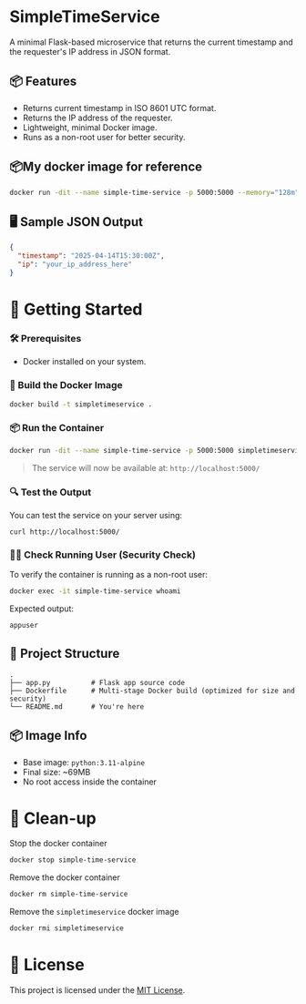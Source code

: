 # SimpleTimeService

A minimal Flask-based microservice that returns the current timestamp and the requester's IP address in JSON format.

## 📦 Features

- Returns current timestamp in ISO 8601 UTC format.
- Returns the IP address of the requester.
- Lightweight, minimal Docker image.
- Runs as a non-root user for better security.

## 📦My docker image for reference

```bash
docker run -dit --name simple-time-service -p 5000:5000 --memory="128m" --cpus="0.5" omkardamame/simpletimeservice:latest
```

## 🖥️ Sample JSON Output

```json
{
  "timestamp": "2025-04-14T15:30:00Z",
  "ip": "your_ip_address_here"
}
```

# 🚀 Getting Started

### 🛠️ Prerequisites

- Docker installed on your system.

### 🐳 Build the Docker Image

```bash
docker build -t simpletimeservice .
```

### 📦 Run the Container

```bash
docker run -dit --name simple-time-service -p 5000:5000 simpletimeservice
```

> The service will now be available at: `http://localhost:5000/`

### 🔍 Test the Output

You can test the service on your server using:

```
curl http://localhost:5000/
```

### 🧑‍💻 Check Running User (Security Check)

To verify the container is running as a non-root user:

```bash
docker exec -it simple-time-service whoami
```

Expected output:

```bash
appuser
```

## 📁 Project Structure

```
.
├── app.py          # Flask app source code
├── Dockerfile      # Multi-stage Docker build (optimized for size and security)
└── README.md       # You're here
```

## 📦 Image Info

- Base image: `python:3.11-alpine`
- Final size: ~69MB
- No root access inside the container

# 🧹 Clean-up

Stop the docker container
```bash
docker stop simple-time-service 
```

Remove the docker container
```bash
docker rm simple-time-service
```

Remove the `simpletimeservice` docker image
```bash
docker rmi simpletimeservice
```

# 📜 License

This project is licensed under the [MIT License](LICENSE).
